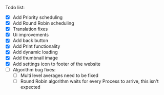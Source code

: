 Todo list:

- [x] Add Priority scheduling
- [x] Add Round Robin scheduling
- [x] Translation fixes
- [x] Ui improvements
- [x] Add back button
- [x] Add Print functionality
- [x] Add dynamic loading
- [x] Add thumbnail image
- [x] Add settings icon to footer of the website
- [ ] Algorithm bug fixes:
  - [ ] Multi level averages need to be fixed
  - [ ] Round Robin algorithm waits for every Process to arrive, this isn't expected

